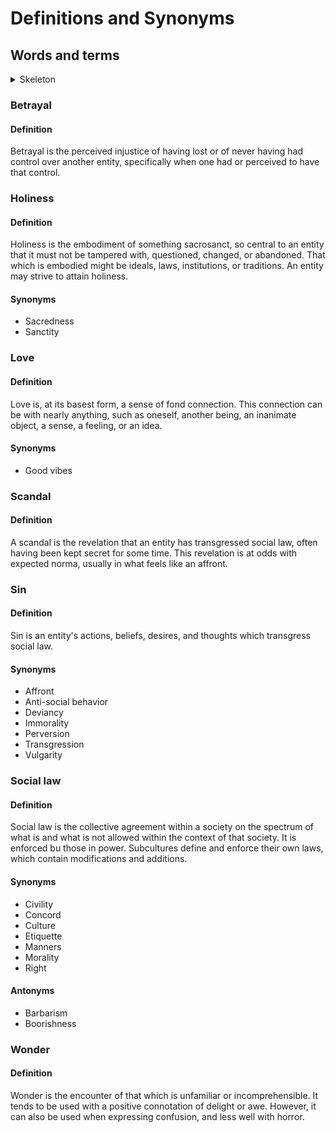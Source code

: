 # Definitions and Synonyms

## Words and terms

<details>
    <summary>Skeleton</summary>

    ```
    ### 

    #### Definition



    #### Synonyms

    - 

    #### Antonyms

    -
    ```
</details>


### Betrayal

#### Definition

Betrayal is the perceived injustice of having lost or of never having had control over another entity, specifically when one had or perceived to have that control.

### Holiness

#### Definition

Holiness is the embodiment of something sacrosanct, so central to an entity that it must not be tampered with, questioned, changed, or abandoned. That which is embodied might be ideals, laws, institutions, or traditions. An entity may strive to attain holiness.

#### Synonyms

- Sacredness
- Sanctity

### Love

#### Definition

Love is, at its basest form, a sense of fond connection. This connection can be with nearly anything, such as oneself, another being, an inanimate object, a sense, a feeling, or an idea.

#### Synonyms

- Good vibes

### Scandal

#### Definition

A scandal is the revelation that an entity has transgressed social law, often having been kept secret for some time. This revelation is at odds with expected norma, usually in what feels like an affront.

### Sin

#### Definition

Sin is an entity's actions, beliefs, desires, and thoughts which transgress social law.

#### Synonyms

- Affront
- Anti-social behavior
- Deviancy
- Immorality
- Perversion
- Transgression
- Vulgarity

### Social law

#### Definition

Social law is the collective agreement within a society on the spectrum of what is and what is not allowed within the context of that society. It is enforced bu those in power. Subcultures define and enforce their own laws, which contain modifications and additions.

#### Synonyms

- Civility
- Concord
- Culture
- Etiquette
- Manners
- Morality
- Right

#### Antonyms

- Barbarism
- Boorishness

### Wonder

#### Definition

Wonder is the encounter of that which is unfamiliar or incomprehensible. It tends to be used with a positive connotation of delight or awe. However, it can also be used when expressing confusion, and less well with horror.